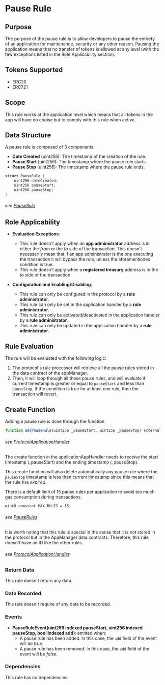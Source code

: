 # Pause Rule

## Purpose

The purpose of the pause rule is to allow developers to pause the entirety of an application for maintenance, security or any other reason. Pausing the application means that no transfer of tokens is allowed at any level (with the few exceptions listed in the Role Applicability section). 

## Tokens Supported

- ERC20
- ERC721

## Scope 

This rule works at the application level which means that all tokens in the app will have no choise but to comply with this rule when active.

## Data Structure

A pause rule is composed of 3 components:

- **Date Created** (uint256): The timestamp of the creation of the rule.
- **Pause Start** (uint256): The timestamp where the pause rule starts.
- **Pause Stop** (uint256): The timestamp where the pause rule ends.

```c
struct PauseRule {
    uint256 dateCreated;
    uint256 pauseStart;
    uint256 pauseStop;
}
```
###### *see [PauseRule](../../../src/data/PauseRule.sol)*

## Role Applicability

- **Evaluation Exceptions**: 
    - This rule doesn't apply when an **app administrator** address is in either the *from* or the *to* side of the transaction. This doesn't necessarily mean that if an app administrator is the one executing the transaction it will bypass the rule, unless the aforementioned condition is true.
    - This rule doesn't apply when a **registered treasury** address is in the *to* side of the transaction.

- **Configuration and Enabling/Disabling**:
    - This rule can only be configured in the protocol by a **rule administrator**.
    - This rule can only be set in the application handler by a **rule administrator**.
    - This rule can only be activated/deactivated in the application handler by a **rule administrator**.
    - This rule can only be updated in the application handler by a **rule administrator**.


## Rule Evaluation

The rule will be evaluated with the following logic:

1. The protocol's rule processor will retrieve all the pause rules stored in the data contract of the appManager. 
2. Then, it will loop through all these pause rules, and will evaluate if current timestamp is greater or equal to `pauseStart` and less than `pauseStop`. If the condition is true for at least one rule, then the transaction will revert.

## Create Function

Adding a pause rule is done through the function:

```javascript
function addPauseRule(uint256 _pauseStart, uint256 _pauseStop) external onlyRole(RULE_ADMIN_ROLE);
```
###### *see [ProtocolApplicationHandler](../../../src/application/ProtocolApplicationHandler.sol)*

The create function in the applicationAppHandler needs to receive the start timestamp (_pauseStart) and the ending timestamp (_pauseStop).

This create function will also delete automatically any pause rule where the `pauseStop` timestamp is less than current timestamp  since this means that the rule has *expired*. 

There is a default limit of 15 pause rules per application to avoid too much gas consumption during transactions.

```
uint8 constant MAX_RULES = 15;
```
###### *see [PauseRules](../../../src/data/PauseRules.sol)*

It is worth noting that this rule is special in the sense that it is not stored in the protocol but in the AppManager data contracts. Therefore, this rule doesn't have an ID like the other rules.

###### *see [ProtocolApplicationHandler](../../../src/application/ProtocolApplicationHandler.sol)*

### Return Data

This rule doesn't return any data.

### Data Recorded

This rule doesn't require of any data to be recorded.

### Events

- **PauseRuleEvent(uint256 indexed pauseStart, uint256 indexed pauseStop, bool indexed add)**: emitted when:
    - A pause rule has been added. In this case, the `add` field of the event will be *true*.
    - A pause rule has been removed. In this case, the `add` field of the event will be *false*.

### Dependencies

This rule has no dependencies.

